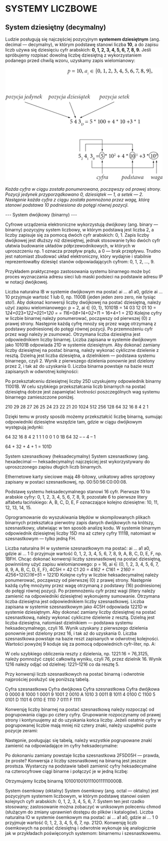 SYSTEMY LICZBOWE
===
System dziesiętny (decymalny)
---
<p>
Ludzie posługują się najczęściej pozycyjnym <strong>systemem dziesiętnym</strong>
(ang. decimal — decymalny), w którym podstawę stanowi liczba <strong>10</strong>, 
a do zapisu liczb używa się dziesięciu cyfr arabskich:<strong> 0, 1, 2, 3, 4, 5, 6, 7, 8, 9.</strong> 
Jeśli spróbujemy rozpisać dowolną liczbę dziesiętną z wykorzystaniem podanego przed chwilą wzoru, 
uzyskamy zapis wielomianowy:
</p>

<img src="https://github.com/LukaszKur/Praca_domowa/blob/master/Rysunek1.png" alt="wielomian" title="Zapis wielomianowy"/>
<p><em>
Każda cyfra w ciągu została ponumerowana, począwszy od prawej strony. Pozycji jedynek przyporządkowano 0, 
dziesiątek — 1, a setek — 2. Następnie każda cyfra z ciągu została pomnożona przez wagę, 
którą stanowi podstawa 10 podniesiona do potęgi równej pozycji.
</em></p>
---
System dwójkowy (binarny)
---
<p>
Cyfrowe urządzenia elektroniczne wykorzystują dwójkowy 
(ang. binary — binarny) pozycyjny system liczbowy, w którym podstawą jest liczba 2, 
a liczby zapisuje się za pomocą dwóch cyfr arabskich: 0, 1. 
Zapis liczby dwójkowej jest dłuższy niż dziesiętnej, jednak stosowanie tylko dwóch cyfr 
ułatwia budowanie układów półprzewodnikowych, w których w uproszczeniu np. 1 oznacza przepływ prądu, 
a 0 — brak przepływu. Trudno jest natomiast zbudować układ elektroniczny, 
który wydajnie i stabilnie reprezentowałby dziesięć stanów odpowiadających cyfrom: 0, 1, 2, …, 9. 
</p>
Przykładem praktycznego zastosowania systemu binarnego może być proces 
wyznaczania adresu sieci lub maski podsieci na podstawie adresu IP w notacji dwójkowej.

Liczba naturalna lB w systemie dwójkowym ma postać ai … a1 a0, gdzie ai … 10 przyjmuje wartość 1 lub 0, 
np. 1100B (jeden jeden zero zero, nie tysiąc sto!).
Aby dokonać konwersji liczby dwójkowej na postać dziesiętną, 
należy użyć zapisu wielomianowego: p = 2, ai ∈ {0, 1},
10101B = 14 03 12 01 10 = 1*24+0*23+1*22+0*21+1*20 =
= 1*16+0*8+1*4+0*2+1*1 = 16+4+1 = 21D
Kolejne cyfry w liczbie binarnej należy ponumerować, począwszy od pierwszej (0) z prawej strony. 
Następnie każdą cyfrę mnoży się przez wagę otrzymaną z podstawy podniesionej do potęgi równej pozycji. 
Po przemnożeniu cyfr przez wagi należy je zsumować. Otrzymana liczba dziesiętna jest odpowiednikiem liczby binarnej. 
Liczba zapisana w systemie dwójkowym jako 10101B odpowiada 21D w systemie dziesiętnym.
Aby dokonać zamiany liczby dziesiętnej na postać binarną, należy wykonać cykliczne dzielenie z resztą. 
Dzielną jest liczba dziesiętna, a dzielnikiem — podstawa systemu binarnego, czyli 2. 
Wynik z pierwszego dzielenia ponownie jest dzielony przez 2, i tak aż do uzyskania 0. 
Liczba binarna powstaje na bazie reszt zapisanych w odwrotnej kolejności:


Po przekształceniu dziesiętnej liczby 25D uzyskujemy odpowiednik binarny 11001B.
W celu szybkiego przekształcania liczb binarnych na postać dziesiętną dobrze jest 
zapamiętać krotności poszczególnych wag systemu binarnego zamieszczone poniżej.

210
29
28
27
26
25
24
23
22
21
20
1024
512
256
128
64
32
16
8
4
2
1

Dzięki temu w prosty sposób możemy przekształcić liczbę binarną, sumując odpowiedniki dziesiętne wszędzie tam, 
gdzie w ciągu dwójkowym występują jedynki:

64
32
16
8
4
2
1
1
1
0
0
1
0
1B
64
32
–
–
4
–
1

64 + 32 + 4 + 1 = 101D

System szesnastkowy (heksadecymalny)
System szesnastkowy (ang. hexadecimal — heksadecymalny) najczęściej jest wykorzystywany do uproszczonego zapisu długich liczb binarnych.

Ethernetowe karty sieciowe mają 48-bitowy, unikatowy adres sprzętowy zapisany
w postaci szesnastkowej, np. 00:50:56:C0:00:08. 

Podstawę systemu heksadecymalnego stanowi 16 cyfr. Pierwsze 10 to arabskie cyfry: 0, 
1, 2, 3, 4, 5, 6, 7, 8, 9, pozostałe 6 to pierwsze litery alfabetu łacińskiego: 
A, B, C, D, E, F oznaczające kolejno dziesiętne: 10, 11, 12, 13, 14, 15.


Oprogramowanie do wyszukiwania błędów w skompilowanych plikach binarnych przekształca 
pierwotny zapis danych dwójkowych na krótszy, szesnastkowy, ułatwiając w ten sposób analizę kodu. 
W systemie binarnym odpowiednik dziesiętnej liczby 15D ma aż cztery cyfry 1111B, 
natomiast w szesnastkowym — tylko jedną FH.

Liczba naturalna lH w systemie szesnastkowym ma postać: ai ... a1 a0, gdzie ai … 1 0 
przyjmuje wartość 0, 1, 2, 3, 4, 5, 6, 7, 8, 9, A, B, C, D, E, F, np. 1BFH.
Chcąc dokonać konwersji liczby szesnastkowej na postać dziesiętną, powinniśmy użyć zapisu wielomianowego:
p = 16, ai ∈ {0, 1, 2, 3, 4, 5, 6, 7, 8, 9, A, B, C, D, E, F},
4C5H = 42 C1 20 = 4*162 + C*161 + 2*160 = 4*256+12(C)*16+5*1 = 1221D
Kolejne cyfry w liczbie heksadecymalnej należy ponumerować, począwszy od pierwszej 
(0) z prawej strony. Następnie każdą cyfrę mnożymy przez wagę otrzymaną z podstawy (16) podniesionej do potęgi równej pozycji. 
Po przemnożeniu cyfr przez wagi (litery należy zamienić na odpowiedniki dziesiętne) wykonujemy sumowanie. 
Otrzymana liczba dziesiętna jest odpowiednikiem liczby szesnastkowej. Liczba zapisana w systemie szesnastkowym jako 4C5H 
odpowiada 1221D w systemie dziesiętnym.
Aby dokonać zamiany liczby dziesiętnej na postać szesnastkową, należy wykonać cykliczne dzielenie z resztą. 
Dzielną jest liczba dziesiętna, natomiast dzielnikiem — podstawa systemu heksadecymalnego, czyli 16. Wynik uzyskany z pierwszego 
dzielenia ponownie jest dzielony przez 16, i tak aż do uzyskania 0. Liczba szesnastkowa powstaje na bazie reszt zapisanych 
w odwrotnej kolejności. Wartości powyżej 9 koduje się za pomocą odpowiednich cyfr-liter, np. A:


W celu szybkiego obliczenia reszty z dzielenia, np. 1221:16 = 76,3125, należy pomnożyć
część całkowitą wyniku, czyli 76, przez dzielnik 16. Wynik 1216 należy odjąć od dzielnej: 
1221–1216 co da resztę 5.

Przy konwersji liczb szesnastkowych na postać binarną i odwrotnie najprościej posłużyć się poniższą tabelą.

Cyfra szesnastkowa
Cyfra dwójkowa
Cyfra szesnastkowa
Cyfra dwójkowa
0
0000
8
1000
1
0001
9
1001
2
0010
A
1010
3
0011
B
1011
4
0100
C
1100
5
0101
D
1101
6
0110
E
1110
7
0111
F
1111

Konwersję liczby binarnej na postać szesnastkową należy rozpocząć od pogrupowania ciągu po cztery cyfry. 
Grupowanie rozpoczynamy od prawej strony i kontynuujemy aż do uzyskania końca liczby. 
Jeżeli ostatnie cyfry w pogrupowanej liczbie mają mniej niż cztery znaki, należy uzupełnić puste pozycje zerami:

Następnie, posługując się tabelą, należy wszystkie pogrupowane znaki zamienić na odpowiadające im cyfry heksadecymalne:

Po dokonaniu zamiany powstaje liczba szesnastkowa 2F5D05H — prawda, że proste?
Konwersja z liczby szesnastkowej na binarną jest jeszcze prostsza. 
Wystarczy na podstawie tabeli zamienić cyfry heksadecymalne na czterocyfrowe ciągi binarne i połączyć 
je w jedną liczbę:

Otrzymujemy liczbę binarną 101001001011100111110000B.


System ósemkowy (oktalny)
System ósemkowy (ang. octal — oktalny) jest pozycyjnym systemem liczbowym, 
w którym podstawę stanowi osiem kolejnych cyfr arabskich: 0, 1, 2, 3, 4, 5, 6, 7. 
System ten jest rzadko stosowany; zastosowanie można zobaczyć w uniksowym poleceniu chmod 
(służącym do zmiany uprawnień dostępu do plików i katalogów).
Liczba naturalna lO w systemie ósemkowym ma postać: ai ... a1 a0, gdzie ai … 1 0 przyjmuje wartość 0, 1, 2, 3, 4, 5, 6, 7, np. 212O.
Konwersję liczb ósemkowych na postać dziesiętną i odwrotnie wykonuje się analogicznie 
jak w przykładach poświęconych systemom: binarnemu i szesnastkowemu.
